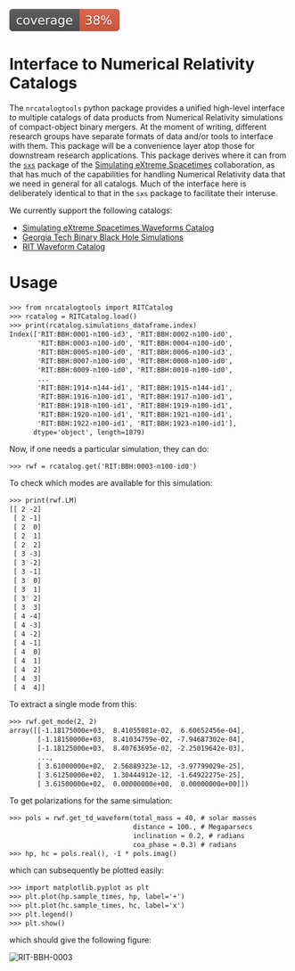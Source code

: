 [![Code coverage](docs/cov_badge.svg)](https://vaishakp.github.io/nr-catalog-tools/)

# Interface to Numerical Relativity Catalogs

The `nrcatalogtools` python package provides a unified
high-level interface to multiple catalogs of data products
from Numerical Relativity simulations of compact-object
binary mergers. At the moment of writing, different
research groups have separate formats of data and/or
tools to interface with them. This package will be a
convenience layer atop those for downstream research
applications. This package derives where it can from
the [`sxs`](https://github.com/sxs-collaboration/sxs)
package of the [Simulating eXtreme Spacetimes](https://github.com/sxs-collaboration)
collaboration, as that 
has much of the capabilities for handling Numerical
Relativity data that we need in general for all catalogs.
Much of the interface here is deliberately identical to
that in the `sxs` package to facilitate their interuse.


We currently support the following catalogs:
- [Simulating eXtreme Spacetimes Waveforms Catalog](https://data.black-holes.org/waveforms/catalog.html)
- [Georgia Tech Binary Black Hole Simulations](https://einstein.gatech.edu/catalog/)
- [RIT Waveform Catalog](https://ccrg.rit.edu/content/data/rit-waveform-catalog)

# Usage
```
>>> from nrcatalogtools import RITCatalog
>>> rcatalog = RITCatalog.load()
>>> print(rcatalog.simulations_dataframe.index)
Index(['RIT:BBH:0001-n100-id3', 'RIT:BBH:0002-n100-id0',
       'RIT:BBH:0003-n100-id0', 'RIT:BBH:0004-n100-id0',
       'RIT:BBH:0005-n100-id0', 'RIT:BBH:0006-n100-id3',
       'RIT:BBH:0007-n100-id0', 'RIT:BBH:0008-n100-id0',
       'RIT:BBH:0009-n100-id0', 'RIT:BBH:0010-n100-id0',
       ...
       'RIT:BBH:1914-n144-id1', 'RIT:BBH:1915-n144-id1',
       'RIT:BBH:1916-n100-id1', 'RIT:BBH:1917-n100-id1',
       'RIT:BBH:1918-n100-id1', 'RIT:BBH:1919-n100-id1',
       'RIT:BBH:1920-n100-id1', 'RIT:BBH:1921-n100-id1',
       'RIT:BBH:1922-n100-id1', 'RIT:BBH:1923-n100-id1'],
      dtype='object', length=1879)
```

Now, if one needs a particular simulation, they can do:
```
>>> rwf = rcatalog.get('RIT:BBH:0003-n100-id0')
```
To check which modes are available for this simulation:
```
>>> print(rwf.LM)
[[ 2 -2]
 [ 2 -1]
 [ 2  0]
 [ 2  1]
 [ 2  2]
 [ 3 -3]
 [ 3 -2]
 [ 3 -1]
 [ 3  0]
 [ 3  1]
 [ 3  2]
 [ 3  3]
 [ 4 -4]
 [ 4 -3]
 [ 4 -2]
 [ 4 -1]
 [ 4  0]
 [ 4  1]
 [ 4  2]
 [ 4  3]
 [ 4  4]]
```
To extract a single mode from this:
```
>>> rwf.get_mode(2, 2)
array([[-1.18175000e+03,  8.41055081e-02,  6.60652456e-04],
       [-1.18150000e+03,  8.41034759e-02, -7.94687302e-04],
       [-1.18125000e+03,  8.40763695e-02, -2.25019642e-03],
       ...,
       [ 3.61000000e+02,  2.56889323e-12, -3.97799029e-25],
       [ 3.61250000e+02,  1.30444912e-12, -1.64922275e-25],
       [ 3.61500000e+02,  0.00000000e+00,  0.00000000e+00]])
```
To get polarizations for the same simulation:
```
>>> pols = rwf.get_td_waveform(total_mass = 40, # solar masses
                               distance = 100., # Megaparsecs
                               inclination = 0.2, # radians
                               coa_phase = 0.3) # radians
>>> hp, hc = pols.real(), -1 * pols.imag()
```
which can subsequently be plotted easily:
```
>>> import matplotlib.pyplot as plt
>>> plt.plot(hp.sample_times, hp, label='+')
>>> plt.plot(hc.sample_times, hc, label='x')
>>> plt.legend()
>>> plt.show()
```
which should give the following figure:

![RIT-BBH-0003](https://github.com/gwnrtools/nr-catalog-tools/blob/master/test/validation_data/RIT-BBH-0003-n100-id0_m40_d100_inc0p2_coaph0p3.png)




